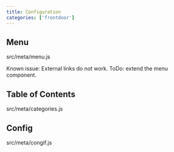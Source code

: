 ```yaml
---
title: Configuration
categories: ['frontdoor']
---
```


## Menu

src/meta/menu.js

Known issue: External links do not work. ToDo: extend the menu component.

## Table of Contents

src/meta/categories.js

## Config

src/meta/congif.js